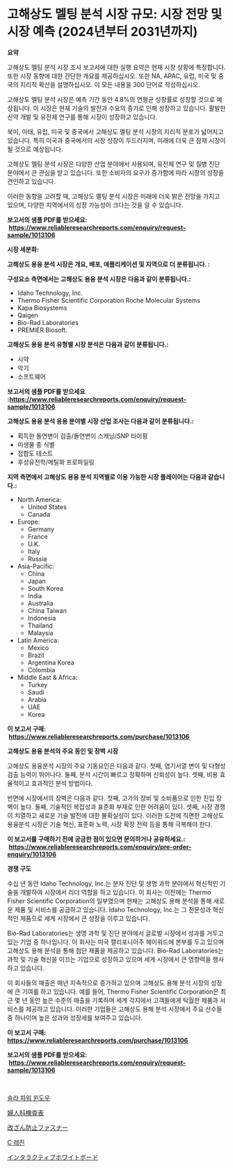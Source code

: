 <p><h1>고해상도 멜팅 분석 시장 규모: 시장 전망 및 시장 예측 (2024년부터 2031년까지)</h1></p><p><strong>요약</strong></p>
<p><p>고해상도 멜팅 분석 시장 조사 보고서에 대한 실행 요약은 현재 시장 상황에 특정합니다. 또한 시장 동향에 대한 간단한 개요를 제공하십시오. 또한 NA, APAC, 유럽, 미국 및 중국의 지리적 확산을 설명하십시오. 이 모든 내용을 300 단어로 작성하십시오.</p><p>고해상도 멜팅 분석 시장은 예측 기간 동안 4.8%의 연평균 성장률로 성장할 것으로 예상됩니다. 이 시장은 현재 기술의 발전과 수요의 증가로 인해 성장하고 있습니다. 활발한 신약 개발 및 유전체 연구를 통해 시장이 성장하고 있습니다.</p><p>북미, 아태, 유럽, 미국 및 중국에서 고해상도 멜팅 분석 시장의 지리적 분포가 넓어지고 있습니다. 특히 미국과 중국에서의 시장 성장이 두드러지며, 미래에 더욱 큰 잠재 시장이 될 것으로 예상됩니다.</p><p>고해상도 멜팅 분석 시장은 다양한 산업 분야에서 사용되며, 유전체 연구 및 질병 진단 분야에서 큰 관심을 받고 있습니다. 또한 소비자의 요구가 증가함에 따라 시장의 성장을 견인하고 있습니다.</p><p>이러한 동향을 고려할 때, 고해상도 멜팅 분석 시장은 미래에 더욱 밝은 전망을 가지고 있으며, 다양한 지역에서의 성장 가능성이 크다는 것을 알 수 있습니다.</p></p>
<p><strong>보고서의 샘플 PDF를 받으세요: &nbsp;<a href="https://www.reliableresearchreports.com/enquiry/request-sample/1013106">https://www.reliableresearchreports.com/enquiry/request-sample/1013106</a></strong></p>
<p><strong>시장 세분화:</strong></p>
<p><strong> 고해상도 용융 분석 시장은 개요, 배포, 애플리케이션 및 지역으로 더 분류됩니다. :</strong></p>
<p><strong>구성요소 측면에서는 고해상도 용융 분석 시장은 다음과 같이 분류됩니다.:</strong></p>
<p><ul><li>Idaho Technology, Inc.</li><li>Thermo Fisher Scientific Corporation Roche Molecular Systems</li><li>Kapa Biosystems</li><li>Qaigen</li><li>Bio-Rad Laboratories</li><li>PREMIER Biosoft.</li></ul></p>
<p><strong> 고해상도 용융 분석 유형별 시장 분석은 다음과 같이 분류됩니다.:</strong></p>
<p><ul><li>시약</li><li>악기</li><li>소프트웨어</li></ul></p>
<p><strong>보고서의 샘플 PDF를 받으세요 :<a href="https://www.reliableresearchreports.com/enquiry/request-sample/1013106">https://www.reliableresearchreports.com/enquiry/request-sample/1013106</a></strong></p>
<p><strong> 고해상도 용융 분석 응용 분야별 시장 산업 조사는 다음과 같이 분류됩니다.:</strong></p>
<p><ul><li>획득한 돌연변이 검출/돌연변이 스캐닝/SNP 타이핑</li><li>미생물 종 식별</li><li>접합도 테스트</li><li>후성유전학/메틸화 프로파일링</li></ul></p>
<p><strong>지역 측면에서 고해상도 용융 분석 지역별로 이용 가능한 시장 플레이어는 다음과 같습니다.:</strong></p>
<p><ul>
    <li>
        North America:
        <ul>
            <li>United States</li>
            <li>Canada</li>
        </ul>
    </li>
    <li>
        Europe:
        <ul>
            <li>Germany</li>
            <li>France</li>
            <li>U.K.</li>
            <li>Italy</li>
            <li>Russia</li>
        </ul>
    </li>
    <li>
        Asia-Pacific:
        <ul>
            <li>China</li>
            <li>Japan</li>
            <li>South Korea</li>
            <li>India</li>
            <li>Australia</li>
            <li>China Taiwan</li>
            <li>Indonesia</li>
            <li>Thailand</li>
            <li>Malaysia</li>
        </ul>
    </li>
    <li>
        Latin America:
        <ul>
            <li>Mexico</li>
            <li>Brazil</li>
            <li>Argentina Korea</li>
            <li>Colombia</li>
        </ul>
    </li>
    <li>
        Middle East & Africa:
        <ul>
            <li>Turkey</li>
            <li>Saudi</li>
            <li>Arabia</li>
            <li>UAE</li>
            <li>Korea</li>
        </ul>
    </li>
    </ul></p>
<p><strong>이 보고서 구매: &nbsp;<a href="https://www.reliableresearchreports.com/purchase/1013106">https://www.reliableresearchreports.com/purchase/1013106</a></strong></p>
<p><strong>고해상도 용융 분석의 주요 동인 및 장벽 시장</strong></p>
<p><p>고해상도 용융분석 시장의 주요 기동요인은 다음과 같다. 첫째, 염기서열 변이 및 다형성 검출 능력이 뛰어나다. 둘째, 분석 시간이 빠르고 정확하며 신뢰성이 높다. 셋째, 비용 효율적이고 효과적인 분석 방법이다.</p><p>반면에 시장에서의 장벽은 다음과 같다. 첫째, 고가의 장비 및 소비품으로 인한 진입 장벽이 높다. 둘째, 기술적인 복잡성과 표준화 부재로 인한 어려움이 있다. 셋째, 시장 경쟁이 치열하고 새로운 기술 발전에 대한 불확실성이 있다. 이러한 도전에 직면한 고해상도 용융분석 시장은 기술 혁신, 표준화 노력, 시장 확장 전략 등을 통해 극복해야 한다.</p></p>
<p><strong>이 보고서를 구매하기 전에 궁금한 점이 있으면 문의하거나 공유하세요.: &nbsp;<a href="https://www.reliableresearchreports.com/enquiry/pre-order-enquiry/1013106">https://www.reliableresearchreports.com/enquiry/pre-order-enquiry/1013106</a></strong></p>
<p><strong>경쟁 구도</strong></p>
<p><p>수십 년 동안 Idaho Technology, Inc.는 분자 진단 및 생명 과학 분야에서 혁신적인 기술을 개발하여 시장에서 리더 역할을 하고 있습니다. 이 회사는 이전에는 Thermo Fisher Scientific Corporation의 일부였으며 현재는 고해상도 용해 분석을 통해 새로운 제품 및 서비스를 공급하고 있습니다. Idaho Technology, Inc.는 그 전문성과 혁신적인 제품으로 세계 시장에서 큰 성장을 이루고 있습니다.</p><p>Bio-Rad Laboratories는 생명 과학 및 진단 분야에서 글로벌 시장에서 성과를 거두고 있는 기업 중 하나입니다. 이 회사는 미국 캘리포니아주 헤이워드에 본부를 두고 있으며 고해상도 용해 분석을 통해 첨단 제품을 제공하고 있습니다. Bio-Rad Laboratories는 과학 및 기술 혁신을 이끄는 기업으로 성장하고 있으며 세계 시장에서 큰 영향력을 행사하고 있습니다.</p><p>이 회사들의 매출은 매년 지속적으로 증가하고 있으며 고해상도 용해 분석 시장의 성장에 큰 기여를 하고 있습니다. 예를 들어, Thermo Fisher Scientific Corporation은 최근 몇 년 동안 높은 수준의 매출을 기록하며 세계 각지에서 고객들에게 탁월한 제품과 서비스를 제공하고 있습니다. 이러한 기업들은 고해상도 용해 분석 시장에서 주요 선수들 중 하나이며 높은 성과와 성장세를 보여주고 있습니다.</p></p>
<p><strong>이 보고서 구매: &nbsp; <a href="https://www.reliableresearchreports.com/purchase/1013106">https://www.reliableresearchreports.com/purchase/1013106</a></strong></p>
<p><strong>보고서의 샘플 PDF를 받으세요: &nbsp;<a href="https://www.reliableresearchreports.com/enquiry/request-sample/1013106">https://www.reliableresearchreports.com/enquiry/request-sample/1013106</a></strong><strong></strong></p>
<p>&nbsp;</p>
<p><p><a href="https://medium.com/@fabiancobuc20222022/%ED%83%9C%EC%96%91%EA%B4%91-%EC%B0%BD%EB%AC%B8-%EC%8B%9C%EC%9E%A5-%EC%A2%85%EB%A5%98-%EC%9D%91%EC%9A%A9-%EB%B0%8F-%EC%A7%80%EB%A6%AC%EC%97%90-%EB%8C%80%ED%95%9C-%ED%8F%AC%EA%B4%84%EC%A0%81%EC%9D%B8-%ED%8F%89%EA%B0%80-569f489c5be3">솔라 파워 윈도우</a></p><p><a href="https://github.com/vlcostes/Market-Research-Report-List-1/blob/main/337882012360.md">婦人科検査表</a></p><p><a href="https://github.com/EstaSprer20231/Market-Research-Report-List-1/blob/main/704358212361.md">改ざん防止ファスナー</a></p><p><a href="https://medium.com/@kenyonjohns/c-%EC%88%98%EC%A7%80-%EC%8B%9C%EC%9E%A5-%ED%86%B5%EC%B0%B0-%EC%8B%9C%EC%9E%A5-%EB%8F%99%ED%96%A5-%EC%84%B1%EC%9E%A5-2024%EB%85%84%EB%B6%80%ED%84%B0-2031%EB%85%84%EA%B9%8C%EC%A7%80-%EC%98%88%EC%B8%A1%EB%90%9C-%EB%B6%80%EB%B6%84-c40f771019a0">C 레진</a></p><p><a href="https://medium.com/@redsalmon1949/%E3%82%A4%E3%83%B3%E3%82%BF%E3%83%A9%E3%82%AF%E3%83%86%E3%82%A3%E3%83%96%E3%83%9B%E3%83%AF%E3%82%A4%E3%83%88%E3%83%9C%E3%83%BC%E3%83%89%E5%B8%82%E5%A0%B4%E3%81%AE%E8%A6%8F%E6%A8%A1%E3%81%AF-%E3%82%B0%E3%83%AD%E3%83%BC%E3%83%90%E3%83%AB%E7%94%A3%E6%A5%AD%E3%81%AB%E3%81%8A%E3%81%91%E3%82%8B%E6%9C%80%E8%89%AF%E3%81%AE%E3%83%9E%E3%83%BC%E3%82%B1%E3%83%86%E3%82%A3%E3%83%B3%E3%82%B0%E3%83%81%E3%83%A3%E3%83%8D%E3%83%AB%E3%82%92%E6%98%8E%E3%82%89%E3%81%8B%E3%81%AB%E3%81%99%E3%82%8B-eae6957127fd">インタラクティブホワイトボード</a></p></p>